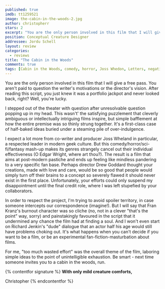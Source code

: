 ```yaml
---
published: true
imdb: tt1259521
image: the-cabin-in-the-woods-2.jpg
author: christopherr
stars: 2
excerpt: "You are the only person involved in this film that I will give a free pass. You aren't paid to question the writer's motivations or the director's vision. After reading this script, you just knew it was a portfolio jackpot and never looked back, right? Well, you're lucky. "
position: Conceptual Creature Designer
addressee: Jordu Schell
layout: review
categories:
  - reviews
title: "The Cabin in the Woods"
comments: true
tags: [Cabin in the Woods, comedy, horror, Joss Whedon, Letters, negative, Review 2]
---
```

You are the only person involved in this film that I will give a free pass. You aren't paid to question the writer's motivations or the director's vision. After reading this script, you just knew it was a portfolio jackpot and never looked back, right? Well, you're lucky.

I stepped out of the theater with question after unresolvable question popping up in my head. This wasn't' the satisfying puzzlement that cleverly ambiguous or intellectually intriguing films inspire, but simple bafflement at how the entire premise was so thinly strung together. It's a first-class case of half-baked ideas buried under a steaming pile of over-indulgence.

I expect a lot more from co-writer and producer Joss Wheland in particular, a respected leader in modern geek culture. But this comedy/horror/sci-fi/fantasy mash-up makes its genres strangely cancel out their individual effectiveness (O Edgar Wright, where art thou?). The result is a film that aims at post-modern pastiche and ends up feeling like mindless pandering to a very specific fan base. Perhaps director Drew Goddard thought your creations, made with love and care, would be so good that people would simply turn off their brains to a concept so severely flawed it should never exist in the first place. Unfortunately, your efforts could only suspend my disappointment until the final credit role, where I was left stupefied by your collaborators.

In order to respect the project, I'm trying to avoid spoiler territory, in case someone intercepts our correspondence (imagine!). But I will say that Fran Kranz's burnout character was so cliche (no, not in a clever "that's the point" way, sorry) and painstakingly favoured in the script that it undermined any chance the film had at finding a soul. And I won't even start on Richard Jenkin's "dude" dialogue that an actor half his age would still have problems choking out. It's what happens when you can't decide if you want to be a film, or be an experimental fan-fiction-masturbation about films.

For me, "too much wasted effort" was the overall theme of the film, laboring simple ideas to the point of unintelligible exhaustion. Be smart - next time someone invites you to a cabin in the woods, run.

{% contentfor signature %}
**With only mild creature comforts,**

Christopher
{% endcontentfor %}